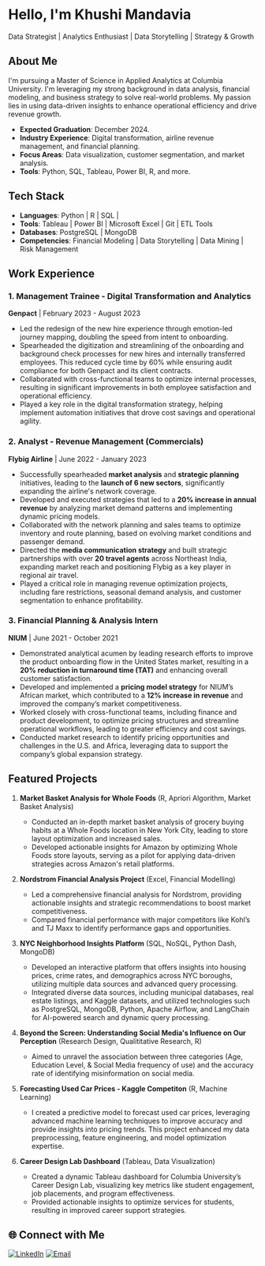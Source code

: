 # Hello, I'm Khushi Mandavia 
Data Strategist | Analytics Enthusiast | Data Storytelling | Strategy & Growth

## About Me
I'm pursuing a Master of Science in Applied Analytics at Columbia University. I'm leveraging my strong background in data analysis, financial modeling, and business strategy to solve real-world problems. My passion lies in using data-driven insights to enhance operational efficiency and drive revenue growth.

- **Expected Graduation**: December 2024.
- **Industry Experience**: Digital transformation, airline revenue management, and financial planning.
- **Focus Areas**: Data visualization, customer segmentation, and market analysis.
- **Tools**: Python, SQL, Tableau, Power BI, R, and more.

## Tech Stack
- **Languages**: Python | R | SQL |
- **Tools**: Tableau | Power BI | Microsoft Excel | Git | ETL Tools
- **Databases**: PostgreSQL | MongoDB
- **Competencies**: Financial Modeling | Data Storytelling | Data Mining | Risk Management

## Work Experience

### 1. **Management Trainee - Digital Transformation and Analytics**  
**Genpact** | February 2023 - August 2023  
- Led the redesign of the new hire experience through emotion-led journey mapping, doubling the speed from intent to onboarding.
- Spearheaded the digitization and streamlining of the onboarding and background check processes for new hires and internally transferred employees. This reduced cycle time by 60% while ensuring audit compliance for both Genpact and its client contracts.
- Collaborated with cross-functional teams to optimize internal processes, resulting in significant improvements in both employee satisfaction and operational efficiency.
- Played a key role in the digital transformation strategy, helping implement automation initiatives that drove cost savings and operational agility.

### 2. **Analyst - Revenue Management (Commercials)**  
**Flybig Airline** | June 2022 - January 2023  
- Successfully spearheaded **market analysis** and **strategic planning** initiatives, leading to the **launch of 6 new sectors**, significantly expanding the airline's network coverage.
- Developed and executed strategies that led to a **20% increase in annual revenue** by analyzing market demand patterns and implementing dynamic pricing models.
- Collaborated with the network planning and sales teams to optimize inventory and route planning, based on evolving market conditions and passenger demand.
- Directed the **media communication strategy** and built strategic partnerships with over **20 travel agents** across Northeast India, expanding market reach and positioning Flybig as a key player in regional air travel.
- Played a critical role in managing revenue optimization projects, including fare restrictions, seasonal demand analysis, and customer segmentation to enhance profitability.

### 3. **Financial Planning & Analysis Intern**  
**NIUM** | June 2021 - October 2021  
- Demonstrated analytical acumen by leading research efforts to improve the product onboarding flow in the United States market, resulting in a **20% reduction in turnaround time (TAT)** and enhancing overall customer satisfaction.
- Developed and implemented a **pricing model strategy** for NIUM’s African market, which contributed to a **12% increase in revenue** and improved the company’s market competitiveness.
- Worked closely with cross-functional teams, including finance and product development, to optimize pricing structures and streamline operational workflows, leading to greater efficiency and cost savings.
- Conducted market research to identify pricing opportunities and challenges in the U.S. and Africa, leveraging data to support the company’s global expansion strategy.


## Featured Projects
1. **Market Basket Analysis for Whole Foods** (R, Apriori Algorithm, Market Basket Analysis)  
   - Conducted an in-depth market basket analysis of grocery buying habits at a Whole Foods location in New York City, leading to store layout optimization and increased sales.  
   - Developed actionable insights for Amazon by optimizing Whole Foods store layouts, serving as a pilot for applying data-driven strategies across Amazon's retail platforms.
     
2. **Nordstrom Financial Analysis Project** (Excel, Financial Modelling)  
   - Led a comprehensive financial analysis for Nordstrom, providing actionable insights and strategic recommendations to boost market competitiveness.  
   - Compared financial performance with major competitors like Kohl’s and TJ Maxx to identify performance gaps and opportunities.

3. **NYC Neighborhood Insights Platform** (SQL, NoSQL, Python Dash, MongoDB)  
   - Developed an interactive platform that offers insights into housing prices, crime rates, and demographics across NYC boroughs, utilizing multiple data sources and advanced query processing.
   - Integrated diverse data sources, including municipal databases, real estate listings, and Kaggle datasets, and utilized technologies such as PostgreSQL, MongoDB, Python, Apache Airflow, and LangChain for AI-powered search and dynamic query processing.

4. **Beyond the Screen: Understanding Social Media's Influence on Our Perception** (Research Design, Qualititative Research, R)
   - Aimed to unravel the association between three categories (Age, Education Level, & Social Media frequency of use) and the accuracy rate of identifying misinformation on social media.

5. **Forecasting Used Car Prices - Kaggle Competiton** (R, Machine Learning)
   - I created a predictive model to forecast used car prices, leveraging advanced machine learning techniques to improve accuracy and provide insights into pricing trends. This project enhanced my data preprocessing, feature engineering, and model optimization expertise.
  
6. **Career Design Lab Dashboard** (Tableau, Data Visualization)  
   - Created a dynamic Tableau dashboard for Columbia University’s Career Design Lab, visualizing key metrics like student engagement, job placements, and program effectiveness.  
   - Provided actionable insights to optimize services for students, resulting in improved career support strategies.

## 🌐 Connect with Me
[![LinkedIn](https://img.shields.io/badge/-LinkedIn-blue)](https://www.linkedin.com/in/khushimandavia/)
[![Email](https://img.shields.io/badge/-Email-lightgrey)](mailto:km3939@columbia.edu)
